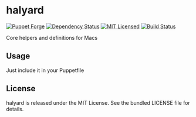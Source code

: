 halyard
==============

[![Puppet Forge](https://img.shields.io/puppetforge/v/halyard/halyard.svg)](https://forge.puppetlabs.com/halyard/halyard)
[![Dependency Status](https://img.shields.io/gemnasium/halyard/puppet-halyard.svg)](https://gemnasium.com/halyard/puppet-halyard)
[![MIT Licensed](https://img.shields.io/badge/license-MIT-green.svg)](https://tldrlegal.com/license/mit-license)
[![Build Status](https://img.shields.io/circleci/project/halyard/puppet-halyard/master.svg)](https://circleci.com/gh/halyard/puppet-halyard)

Core helpers and definitions for Macs

## Usage

Just include it in your Puppetfile

## License

halyard is released under the MIT License. See the bundled LICENSE file for details.

